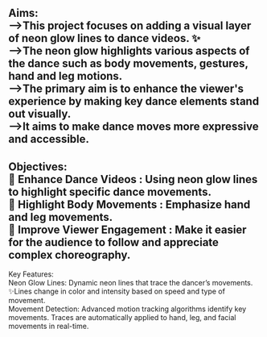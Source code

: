Aims:                                                                                
-->This project focuses on adding a visual layer of neon glow lines to dance videos. ​✨                       
-->The neon glow highlights various aspects of the dance such as body movements, gestures, hand and leg motions.​              
-->The primary aim is to enhance the viewer's experience by making key dance elements stand out visually. ​           
-->It aims to make dance moves more expressive and accessible.​
------------------------------------------------------------------------------------------------------------------------------------------------------------------
Objectives:                                                                       
🌟 Enhance Dance Videos : Using neon glow lines to highlight specific dance movements.​     
🌟 Highlight Body Movements : Emphasize hand and leg movements.​                      
🌟 Improve Viewer Engagement : Make it easier for the audience to follow and appreciate complex choreography.​
-------------------------------------------------------------------------------------------------------------------------------------------------------------------
Key Features:                                                                                                               
Neon Glow Lines: Dynamic neon lines that trace the dancer’s movements.​ ✨Lines change in color and intensity based on speed and type of movement.​            
Movement Detection: Advanced motion tracking algorithms identify key movements. Traces are automatically applied to hand, leg, and facial movements in real-time.​
